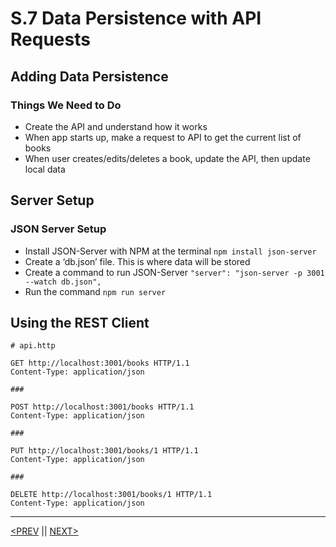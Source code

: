 # S.7 Data Persistence with API Requests

## Adding Data Persistence

### Things We Need to Do

-   Create the API and understand how it works
-   When app starts up, make a request to API to get the current list of books
-   When user creates/edits/deletes a book, update the API, then update local data

## Server Setup

### JSON Server Setup

-   Install JSON-Server with NPM at the terminal `npm install json-server`
-   Create a ‘db.json’ file. This is where data will be stored
-   Create a command to run JSON-Server `"server": "json-server -p 3001 --watch db.json",`
-   Run the command `npm run server`

## Using the REST Client

```
# api.http

GET http://localhost:3001/books HTTP/1.1
Content-Type: application/json

###

POST http://localhost:3001/books HTTP/1.1
Content-Type: application/json

###

PUT http://localhost:3001/books/1 HTTP/1.1
Content-Type: application/json

###

DELETE http://localhost:3001/books/1 HTTP/1.1
Content-Type: application/json
```

---

[<PREV](./230131.md) || [NEXT>](./230201.md)
